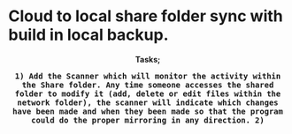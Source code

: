 <html>
  
 <head>
  
  # Cloud to local share folder sync with build in local backup.

<body>
  <center>
    
  <b>Tasks;
      
<kbd>
  1) Add the Scanner which will monitor the activity within the Share folder. Any time someone accesses the shared folder to modify it (add, delete or edit files within the network folder), the scanner will indicate which changes have been made and when they been made so that the program could do the proper mirroring in any direction.
  
</html>

<kbd>
  2)

